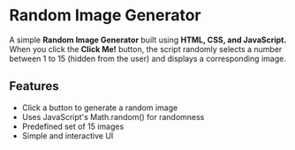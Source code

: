 # Random Image Generator
<p>A simple <strong>Random Image Generator</strong> built using <strong>HTML, CSS, and JavaScript.</strong> When you click the <strong>Click Me!</strong> button, the script randomly selects a number between 1 to 15 (hidden from the user) and displays a corresponding image.</p>

<h2>Features</h2>
<ul>
  <li>Click a button to generate a random image</li>
  <li>Uses JavaScript's Math.random() for randomness</li>
  <li>Predefined set of 15 images</li>
  <li>Simple and interactive UI</li>
</ul>
